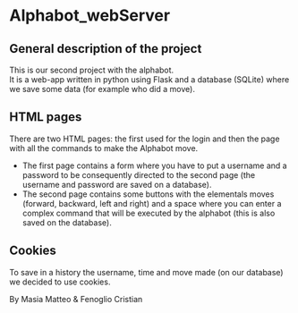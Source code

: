 # Alphabot_webServer
## General description of the project

This is our second project with the alphabot.  
It is a web-app written in python using Flask and a database (SQLite) where we save some data (for example who did a move).

## HTML pages
There are two HTML pages: the first used for the login and then the page with all the commands to make the Alphabot move.  
- The first page contains a form where you have to put a username and a password to be consequently directed to the second page (the username and password are saved on a database).  
- The second page contains some buttons with the elementals moves (forward, backward, left and right) and a space where you can enter a complex command that will be executed by the alphabot (this is also saved on the database).

## Cookies
To save in a history the username, time and move made (on our database) we decided to use cookies.

By Masia Matteo & Fenoglio Cristian
